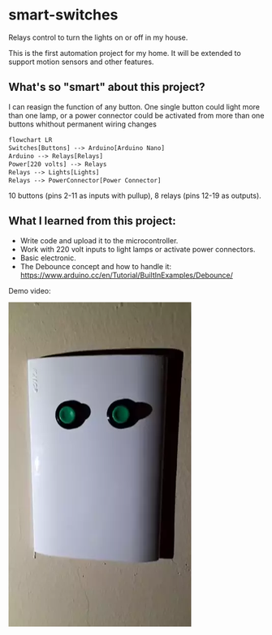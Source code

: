 # smart-switches
Relays control to turn the lights on or off in my house.

This is the first automation project for my home. It will be extended to support motion sensors and other features.

## What's so "smart" about this project?
I can reasign the function of any button. One single button could light more than one lamp, or a power connector could be activated from more than one buttons whithout permanent wiring changes

```mermaid
flowchart LR
Switches[Buttons] --> Arduino[Arduino Nano]
Arduino --> Relays[Relays]
Power[220 volts] --> Relays
Relays --> Lights[Lights]
Relays --> PowerConnector[Power Connector]
```

10 buttons (pins 2-11 as inputs with pullup), 8 relays (pins 12-19 as outputs). 

## What I learned from this project:
- Write code and upload it to the microcontroller.
- Work with 220 volt inputs to light lamps or activate power connectors.
- Basic electronic.
- The Debounce concept and how to handle it: https://www.arduino.cc/en/Tutorial/BuiltInExamples/Debounce/


Demo video:

[![Watch the video](https://github.com/gonzalorf/smart-switches/blob/main/demo.webp)](https://github.com/gonzalorf/smart-switches/blob/main/demo.webp)
